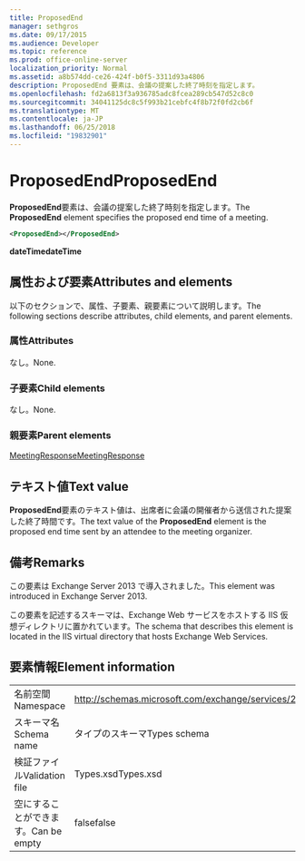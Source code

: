 ```yaml
---
title: ProposedEnd
manager: sethgros
ms.date: 09/17/2015
ms.audience: Developer
ms.topic: reference
ms.prod: office-online-server
localization_priority: Normal
ms.assetid: a8b574dd-ce26-424f-b0f5-3311d93a4806
description: ProposedEnd 要素は、会議の提案した終了時刻を指定します。
ms.openlocfilehash: fd2a6813f3a936785adc8fcea289cb547d52c8c0
ms.sourcegitcommit: 34041125dc8c5f993b21cebfc4f8b72f0fd2cb6f
ms.translationtype: MT
ms.contentlocale: ja-JP
ms.lasthandoff: 06/25/2018
ms.locfileid: "19832901"
---
```

# <a name="proposedend"></a><span data-ttu-id="479e0-103">ProposedEnd</span><span class="sxs-lookup"><span data-stu-id="479e0-103">ProposedEnd</span></span>

<span data-ttu-id="479e0-104">**ProposedEnd**要素は、会議の提案した終了時刻を指定します。</span><span class="sxs-lookup"><span data-stu-id="479e0-104">The **ProposedEnd** element specifies the proposed end time of a meeting.</span></span> 
  
```XML
<ProposedEnd></ProposedEnd>
```

 <span data-ttu-id="479e0-105">**dateTime**</span><span class="sxs-lookup"><span data-stu-id="479e0-105">**dateTime**</span></span>
## <a name="attributes-and-elements"></a><span data-ttu-id="479e0-106">属性および要素</span><span class="sxs-lookup"><span data-stu-id="479e0-106">Attributes and elements</span></span>

<span data-ttu-id="479e0-107">以下のセクションで、属性、子要素、親要素について説明します。</span><span class="sxs-lookup"><span data-stu-id="479e0-107">The following sections describe attributes, child elements, and parent elements.</span></span>
  
### <a name="attributes"></a><span data-ttu-id="479e0-108">属性</span><span class="sxs-lookup"><span data-stu-id="479e0-108">Attributes</span></span>

<span data-ttu-id="479e0-109">なし。</span><span class="sxs-lookup"><span data-stu-id="479e0-109">None.</span></span>
  
### <a name="child-elements"></a><span data-ttu-id="479e0-110">子要素</span><span class="sxs-lookup"><span data-stu-id="479e0-110">Child elements</span></span>

<span data-ttu-id="479e0-111">なし。</span><span class="sxs-lookup"><span data-stu-id="479e0-111">None.</span></span>
  
### <a name="parent-elements"></a><span data-ttu-id="479e0-112">親要素</span><span class="sxs-lookup"><span data-stu-id="479e0-112">Parent elements</span></span>

[<span data-ttu-id="479e0-113">MeetingResponse</span><span class="sxs-lookup"><span data-stu-id="479e0-113">MeetingResponse</span></span>](meetingresponse.md)
  
## <a name="text-value"></a><span data-ttu-id="479e0-114">テキスト値</span><span class="sxs-lookup"><span data-stu-id="479e0-114">Text value</span></span>

<span data-ttu-id="479e0-115">**ProposedEnd**要素のテキスト値は、出席者に会議の開催者から送信された提案した終了時間です。</span><span class="sxs-lookup"><span data-stu-id="479e0-115">The text value of the **ProposedEnd** element is the proposed end time sent by an attendee to the meeting organizer.</span></span> 
  
## <a name="remarks"></a><span data-ttu-id="479e0-116">備考</span><span class="sxs-lookup"><span data-stu-id="479e0-116">Remarks</span></span>

<span data-ttu-id="479e0-117">この要素は Exchange Server 2013 で導入されました。</span><span class="sxs-lookup"><span data-stu-id="479e0-117">This element was introduced in Exchange Server 2013.</span></span>
  
<span data-ttu-id="479e0-118">この要素を記述するスキーマは、Exchange Web サービスをホストする IIS 仮想ディレクトリに置かれています。</span><span class="sxs-lookup"><span data-stu-id="479e0-118">The schema that describes this element is located in the IIS virtual directory that hosts Exchange Web Services.</span></span>
  
## <a name="element-information"></a><span data-ttu-id="479e0-119">要素情報</span><span class="sxs-lookup"><span data-stu-id="479e0-119">Element information</span></span>

|||
|:-----|:-----|
|<span data-ttu-id="479e0-120">名前空間</span><span class="sxs-lookup"><span data-stu-id="479e0-120">Namespace</span></span>  <br/> |http://schemas.microsoft.com/exchange/services/2006/types  <br/> |
|<span data-ttu-id="479e0-121">スキーマ名</span><span class="sxs-lookup"><span data-stu-id="479e0-121">Schema name</span></span>  <br/> |<span data-ttu-id="479e0-122">タイプのスキーマ</span><span class="sxs-lookup"><span data-stu-id="479e0-122">Types schema</span></span>  <br/> |
|<span data-ttu-id="479e0-123">検証ファイル</span><span class="sxs-lookup"><span data-stu-id="479e0-123">Validation file</span></span>  <br/> |<span data-ttu-id="479e0-124">Types.xsd</span><span class="sxs-lookup"><span data-stu-id="479e0-124">Types.xsd</span></span>  <br/> |
|<span data-ttu-id="479e0-125">空にすることができます。</span><span class="sxs-lookup"><span data-stu-id="479e0-125">Can be empty</span></span>  <br/> |<span data-ttu-id="479e0-126">false</span><span class="sxs-lookup"><span data-stu-id="479e0-126">false</span></span>  <br/> |
   

